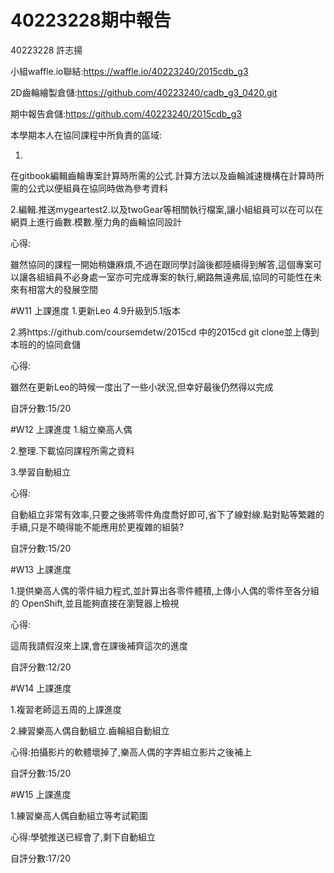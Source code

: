 # 40223228期中報告
40223228 許志揚

小組waffle.io聯結:https://waffle.io/40223240/2015cdb_g3

2D齒輪繪製倉儲:https://github.com/40223240/cadb_g3_0420.git

期中報告倉儲:https://github.com/40223240/2015cdb_g3


本學期本人在協同課程中所負責的區域:

1.
在gitbook編輯齒輪專案計算時所需的公式.計算方法以及齒輪減速機構在計算時所需的公式以便組員在協同時做為參考資料

2.編輯.推送mygeartest2.以及twoGear等相關執行檔案,讓小組組員可以在可以在網頁上進行齒數.模數.壓力角的齒輪協同設計

心得:

雖然協同的課程一開始稍嫌麻煩,不過在跟同學討論後都陸續得到解答,這個專案可以讓各組組員不必身處一室亦可完成專案的執行,網路無遠弗屆,協同的可能性在未來有相當大的發展空間

#W11 上課進度
1.更新Leo 4.9升級到5.1版本

2.將https://github.com/coursemdetw/2015cd 中的2015cd git clone並上傳到本班的的協同倉儲

心得:

雖然在更新Leo的時候一度出了一些小狀況,但幸好最後仍然得以完成

自評分數:15/20

#W12 上課進度
1.組立樂高人偶

2.整理.下載協同課程所需之資料

3.學習自動組立

心得:

自動組立非常有效率,只要之後將零件角度喬好即可,省下了線對線.點對點等繁雜的手續,只是不曉得能不能應用於更複雜的組裝?

自評分數:15/20

#W13 上課進度

1.提供樂高人偶的零件組力程式,並計算出各零件體積,上傳小人偶的零件至各分組的 OpenShift,並且能夠直接在瀏覽器上檢視

心得:

這周我請假沒來上課,會在課後補齊這次的進度

自評分數:12/20

#W14 上課進度

1.複習老師這五周的上課進度

2.練習樂高人偶自動組立.齒輪組自動組立

心得:拍攝影片的軟體壞掉了,樂高人偶的字弄組立影片之後補上

自評分數:15/20


#W15 上課進度

1.練習樂高人偶自動組立等考試範圍

心得:學號推送已經會了,剩下自動組立

自評分數:17/20


